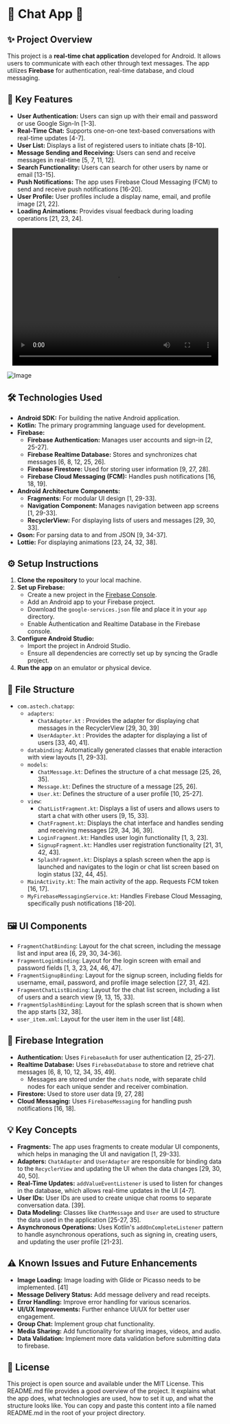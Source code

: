 
# 💬 Chat App 📱

## ✨ Project Overview

This project is a **real-time chat application** developed for Android. It allows users to communicate with each other through text messages. The app utilizes **Firebase** for authentication, real-time database, and cloud messaging.

## 🚀 Key Features

*   **User Authentication:** Users can sign up with their email and password or use Google Sign-In [1-3].
*   **Real-Time Chat:** Supports one-on-one text-based conversations with real-time updates [4-7].
*   **User List:** Displays a list of registered users to initiate chats [8-10].
*   **Message Sending and Receiving:** Users can send and receive messages in real-time [5, 7, 11, 12].
*   **Search Functionality:** Users can search for other users by name or email [13-15].
*   **Push Notifications:** The app uses Firebase Cloud Messaging (FCM) to send and receive push notifications [16-20].
*   **User Profile:** User profiles include a display name, email, and profile image [21, 22].
*   **Loading Animations:** Provides visual feedback during loading operations [21, 23, 24].
   <div style="display: flex; justify-content: center;">
  <video controls width="480" height="320">
    <source src="assets/demo.mp4" type="video/mp4">
    Your browser does not support the video tag.
  </video>
</div>

![Image](https://github.com/user-attachments/assets/46407bf5-bf59-4079-91a5-57b64760015b)

## 🛠️ Technologies Used

*   **Android SDK:** For building the native Android application.
*   **Kotlin:** The primary programming language used for development.
*   **Firebase:**
    *   **Firebase Authentication:** Manages user accounts and sign-in [2, 25-27].
    *   **Firebase Realtime Database:** Stores and synchronizes chat messages [6, 8, 12, 25, 26].
    *    **Firebase Firestore:** Used for storing user information [9, 27, 28].
    *   **Firebase Cloud Messaging (FCM):** Handles push notifications [16, 18, 19].
*   **Android Architecture Components:**
    *   **Fragments:** For modular UI design [1, 29-33].
    *   **Navigation Component:** Manages navigation between app screens [1, 29-33].
    *   **RecyclerView:** For displaying lists of users and messages [29, 30, 33].
*    **Gson:** For parsing data to and from JSON [9, 34-37].
*   **Lottie:** For displaying animations [23, 24, 32, 38].

## ⚙️ Setup Instructions

1.  **Clone the repository** to your local machine.
2.  **Set up Firebase:**
    *   Create a new project in the [Firebase Console](https://console.firebase.google.com/).
    *   Add an Android app to your Firebase project.
    *   Download the `google-services.json` file and place it in your `app` directory.
    *   Enable Authentication and Realtime Database in the Firebase console.
3.  **Configure Android Studio:**
    *   Import the project in Android Studio.
    *   Ensure all dependencies are correctly set up by syncing the Gradle project.
4.  **Run the app** on an emulator or physical device.

## 📁 File Structure
* `com.astech.chatapp`:
    *   `adapters`:
        *  `ChatAdapter.kt` : Provides the adapter for displaying chat messages in the RecyclerView [29, 30, 39]
        *  `UserAdapter.kt` : Provides the adapter for displaying a list of users [33, 40, 41].
    *  `databinding`: Automatically generated classes that enable interaction with view layouts [1, 29-33].
    *  `models`:
        * `ChatMessage.kt`: Defines the structure of a chat message [25, 26, 35].
        * `Message.kt`: Defines the structure of a message [25, 26].
        * `User.kt`: Defines the structure of a user profile [10, 25-27].
    *   `view`:
        *    `ChatListFragment.kt`: Displays a list of users and allows users to start a chat with other users [9, 15, 33].
        *   `ChatFragment.kt`: Displays the chat interface and handles sending and receiving messages [29, 34, 36, 39].
        *    `LoginFragment.kt`: Handles user login functionality [1, 3, 23].
        *    `SignupFragment.kt`: Handles user registration functionality [21, 31, 42, 43].
        *    `SplashFragment.kt`:  Displays a splash screen when the app is launched and navigates to the login or chat list screen based on login status [32, 44, 45].
    *   `MainActivity.kt`: The main activity of the app. Requests FCM token [16, 17].
    *   `MyFirebaseMessagingService.kt`: Handles Firebase Cloud Messaging, specifically push notifications [18-20].

## 🖼️ UI Components

*   `FragmentChatBinding`: Layout for the chat screen, including the message list and input area [6, 29, 30, 34-36].
*   `FragmentLoginBinding`: Layout for the login screen with email and password fields [1, 3, 23, 24, 46, 47].
*   `FragmentSignupBinding`: Layout for the signup screen, including fields for username, email, password, and profile image selection [27, 31, 42].
*   `FragmentChatListBinding`: Layout for the chat list screen, including a list of users and a search view [9, 13, 15, 33].
*   `FragmentSplashBinding`: Layout for the splash screen that is shown when the app starts [32, 38].
*   `user_item.xml`: Layout for the user item in the user list [48].

## 🔑 Firebase Integration

*   **Authentication:** Uses `FirebaseAuth` for user authentication [2, 25-27].
*   **Realtime Database:**  Uses `FirebaseDatabase` to store and retrieve chat messages [6, 8, 10, 12, 34, 35, 49].
    *   Messages are stored under the `chats` node, with separate child nodes for each unique sender and receiver combination.
*   **Firestore:** Used to store user data [9, 27, 28]
*   **Cloud Messaging:**  Uses `FirebaseMessaging` for handling push notifications [16, 18].

## 💡 Key Concepts

*   **Fragments:** The app uses fragments to create modular UI components, which helps in managing the UI and navigation [1, 29-33].
*   **Adapters:** `ChatAdapter` and `UserAdapter` are responsible for binding data to the `RecyclerView` and updating the UI when the data changes [29, 30, 40, 50].
*   **Real-Time Updates:** `addValueEventListener` is used to listen for changes in the database, which allows real-time updates in the UI [4-7].
*    **User IDs:** User IDs are used to create unique chat rooms to separate conversation data. [39].
*   **Data Modeling:** Classes like `ChatMessage` and `User` are used to structure the data used in the application [25-27, 35].
*   **Asynchronous Operations:**  Uses Kotlin's `addOnCompleteListener` pattern to handle asynchronous operations, such as signing in, creating users, and updating the user profile [21-23].

## ⚠️ Known Issues and Future Enhancements

*   **Image Loading:**  Image loading with Glide or Picasso needs to be implemented. [41]
*   **Message Delivery Status:** Add message delivery and read receipts.
*   **Error Handling:** Improve error handling for various scenarios.
*   **UI/UX Improvements:** Further enhance UI/UX for better user engagement.
*   **Group Chat:** Implement group chat functionality.
*   **Media Sharing:** Add functionality for sharing images, videos, and audio.
*   **Data Validation:** Implement more data validation before submitting data to firebase.

## 📜 License

This project is open source and available under the MIT License.
This README.md file provides a good overview of the project. It explains what the app does, what technologies are used, how to set it up, and what the structure looks like. You can copy and paste this content into a file named README.md in the root of your project directory.
